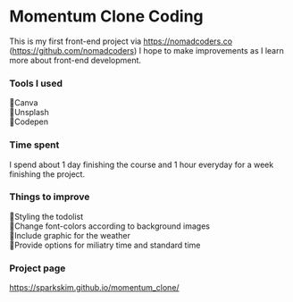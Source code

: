 # Momentum Clone Coding

This is my first front-end project via https://nomadcoders.co (https://github.com/nomadcoders)
I hope to make improvements as I learn more about front-end development.

### Tools I used 
🔹Canva\
🔹Unsplash\
🔹Codepen

### Time spent
I spend about 1 day finishing the course and 1 hour everyday for a week finishing the project.

### Things to improve
🔹Styling the todolist\
🔹Change font-colors according to background images\
🔹Include graphic for the weather\
🔹Provide options for miliatry time and standard time

### Project page
https://sparkskim.github.io/momentum_clone/

